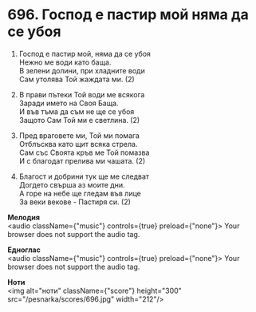 # 696. Господ е пастир мой няма да се убоя

1. Господ е пастир мой, няма да се убоя  
Нежно ме води като баща.  
В зелени долини, при хладните води  
Сам утолява Той жаждата ми. (2)

2. В прави пътеки Той води ме всякога  
Заради името на Своя Баща.  
И във тъма да съм не ще се убоя  
Защото Сам Той ми е светлина. (2)

3. Пред враговете ми, Той ми помага  
Отблъсква като щит всяка стрела.  
Сам със Своята кръв ме Той помазва  
И с благодат прелива ми чашата. (2)

4. Благост и добрини тук ще ме следват  
Догдето свърша аз моите дни.  
А горе на небе ще гледам във лице  
За веки векове - Пастиря си. (2)

**Мелодия**  
<audio className={"music"} controls={true} preload={"none"}>
    <source src="/pesnarka/mp3/696.mp3" type="audio/mpeg"/>
    Your browser does not support the audio tag.
</audio>

**Едноглас**  
<audio className={"music"} controls={true} preload={"none"}>
    <source src="/pesnarka/transp/696.mp3" type="audio/mpeg"/>
    Your browser does not support the audio tag.
</audio>

**Ноти**  
<img alt="ноти" className={"score"} height="300" src="/pesnarka/scores/696.jpg" width="212"/>
